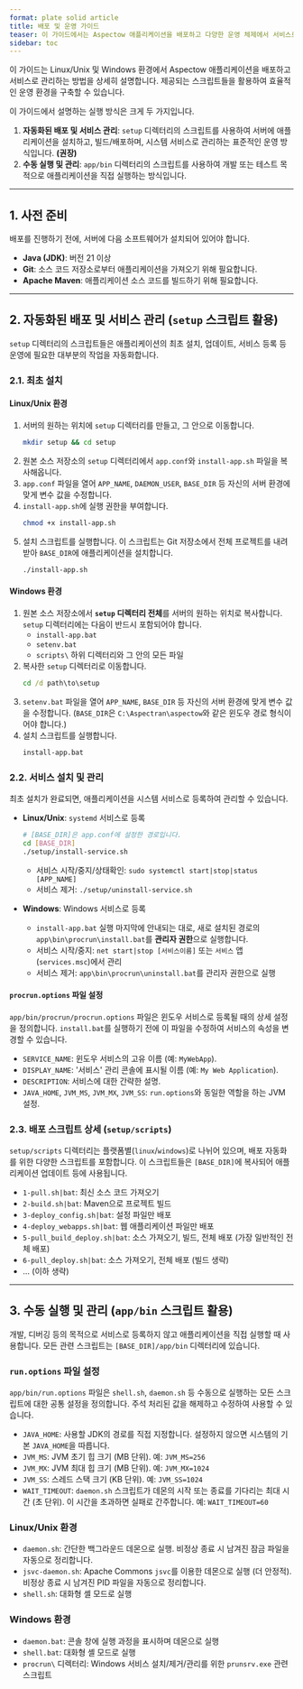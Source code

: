 ```yaml
---
format: plate solid article
title: 배포 및 운영 가이드
teaser: 이 가이드에서는 Aspectow 애플리케이션을 배포하고 다양한 운영 체제에서 서비스로 관리하는 방법에 대한 지침을 제공합니다.
sidebar: toc
---
```


이 가이드는 Linux/Unix 및 Windows 환경에서 Aspectow 애플리케이션을 배포하고 서비스로 관리하는 방법을 상세히 설명합니다. 제공되는 스크립트들을 활용하여 효율적인 운영 환경을 구축할 수 있습니다.

이 가이드에서 설명하는 실행 방식은 크게 두 가지입니다.
1.  **자동화된 배포 및 서비스 관리**: `setup` 디렉터리의 스크립트를 사용하여 서버에 애플리케이션을 설치하고, 빌드/배포하며, 시스템 서비스로 관리하는 표준적인 운영 방식입니다. **(권장)**
2.  **수동 실행 및 관리**: `app/bin` 디렉터리의 스크립트를 사용하여 개발 또는 테스트 목적으로 애플리케이션을 직접 실행하는 방식입니다.

---

## 1. 사전 준비

배포를 진행하기 전에, 서버에 다음 소프트웨어가 설치되어 있어야 합니다.

*   **Java (JDK)**: 버전 21 이상
*   **Git**: 소스 코드 저장소로부터 애플리케이션을 가져오기 위해 필요합니다.
*   **Apache Maven**: 애플리케이션 소스 코드를 빌드하기 위해 필요합니다.

---

## 2. 자동화된 배포 및 서비스 관리 (`setup` 스크립트 활용)

`setup` 디렉터리의 스크립트들은 애플리케이션의 최초 설치, 업데이트, 서비스 등록 등 운영에 필요한 대부분의 작업을 자동화합니다.

### 2.1. 최초 설치

#### Linux/Unix 환경

1.  서버의 원하는 위치에 `setup` 디렉터리를 만들고, 그 안으로 이동합니다.
    ```bash
    mkdir setup && cd setup
    ```
2.  원본 소스 저장소의 `setup` 디렉터리에서 `app.conf`와 `install-app.sh` 파일을 복사해옵니다.
3.  `app.conf` 파일을 열어 `APP_NAME`, `DAEMON_USER`, `BASE_DIR` 등 자신의 서버 환경에 맞게 변수 값을 수정합니다.
4.  `install-app.sh`에 실행 권한을 부여합니다.
    ```bash
    chmod +x install-app.sh
    ```
5.  설치 스크립트를 실행합니다. 이 스크립트는 Git 저장소에서 전체 프로젝트를 내려받아 `BASE_DIR`에 애플리케이션을 설치합니다.
    ```bash
    ./install-app.sh
    ```

#### Windows 환경

1.  원본 소스 저장소에서 **`setup` 디렉터리 전체**를 서버의 원하는 위치로 복사합니다. `setup` 디렉터리에는 다음이 반드시 포함되어야 합니다.
    *   `install-app.bat`
    *   `setenv.bat`
    *   `scripts\` 하위 디렉터리와 그 안의 모든 파일
2.  복사한 `setup` 디렉터리로 이동합니다.
    ```cmd
    cd /d path\to\setup
    ```
3.  `setenv.bat` 파일을 열어 `APP_NAME`, `BASE_DIR` 등 자신의 서버 환경에 맞게 변수 값을 수정합니다. (`BASE_DIR`은 `C:\Aspectran\aspectow`와 같은 윈도우 경로 형식이어야 합니다.)
4.  설치 스크립트를 실행합니다.
    ```cmd
    install-app.bat
    ```

### 2.2. 서비스 설치 및 관리

최초 설치가 완료되면, 애플리케이션을 시스템 서비스로 등록하여 관리할 수 있습니다.

*   **Linux/Unix**: `systemd` 서비스로 등록
    ```bash
    # [BASE_DIR]은 app.conf에 설정한 경로입니다.
    cd [BASE_DIR]
    ./setup/install-service.sh
    ```
    *   서비스 시작/중지/상태확인: `sudo systemctl start|stop|status [APP_NAME]`
    *   서비스 제거: `./setup/uninstall-service.sh`

*   **Windows**: Windows 서비스로 등록
    *   `install-app.bat` 실행 마지막에 안내되는 대로, 새로 설치된 경로의 `app\bin\procrun\install.bat`를 **관리자 권한**으로 실행합니다.
    *   서비스 시작/중지: `net start|stop [서비스이름]` 또는 `서비스` 앱(`services.msc`)에서 관리
    *   서비스 제거: `app\bin\procrun\uninstall.bat`를 관리자 권한으로 실행

#### `procrun.options` 파일 설정

`app/bin/procrun/procrun.options` 파일은 윈도우 서비스로 등록될 때의 상세 설정을 정의합니다. `install.bat`를 실행하기 전에 이 파일을 수정하여 서비스의 속성을 변경할 수 있습니다.

*   `SERVICE_NAME`: 윈도우 서비스의 고유 이름 (예: `MyWebApp`).
*   `DISPLAY_NAME`: '서비스' 관리 콘솔에 표시될 이름 (예: `My Web Application`).
*   `DESCRIPTION`: 서비스에 대한 간략한 설명.
*   `JAVA_HOME`, `JVM_MS`, `JVM_MX`, `JVM_SS`: `run.options`와 동일한 역할을 하는 JVM 설정.

### 2.3. 배포 스크립트 상세 (`setup/scripts`)

`setup/scripts` 디렉터리는 플랫폼별(`linux`/`windows`)로 나뉘어 있으며, 배포 자동화를 위한 다양한 스크립트를 포함합니다. 이 스크립트들은 `[BASE_DIR]`에 복사되어 애플리케이션 업데이트 등에 사용됩니다.

*   `1-pull.sh|bat`: 최신 소스 코드 가져오기
*   `2-build.sh|bat`: Maven으로 프로젝트 빌드
*   `3-deploy_config.sh|bat`: 설정 파일만 배포
*   `4-deploy_webapps.sh|bat`: 웹 애플리케이션 파일만 배포
*   `5-pull_build_deploy.sh|bat`: 소스 가져오기, 빌드, 전체 배포 (가장 일반적인 전체 배포)
*   `6-pull_deploy.sh|bat`: 소스 가져오기, 전체 배포 (빌드 생략)
*   ... (이하 생략)

---

## 3. 수동 실행 및 관리 (`app/bin` 스크립트 활용)

개발, 디버깅 등의 목적으로 서비스로 등록하지 않고 애플리케이션을 직접 실행할 때 사용합니다. 모든 관련 스크립트는 `[BASE_DIR]/app/bin` 디렉터리에 있습니다.

### `run.options` 파일 설정

`app/bin/run.options` 파일은 `shell.sh`, `daemon.sh` 등 수동으로 실행하는 모든 스크립트에 대한 공통 설정을 정의합니다. 주석 처리된 값을 해제하고 수정하여 사용할 수 있습니다.

*   `JAVA_HOME`: 사용할 JDK의 경로를 직접 지정합니다. 설정하지 않으면 시스템의 기본 `JAVA_HOME`을 따릅니다.
*   `JVM_MS`: JVM 초기 힙 크기 (MB 단위). 예: `JVM_MS=256`
*   `JVM_MX`: JVM 최대 힙 크기 (MB 단위). 예: `JVM_MX=1024`
*   `JVM_SS`: 스레드 스택 크기 (KB 단위). 예: `JVM_SS=1024`
*   `WAIT_TIMEOUT`: `daemon.sh` 스크립트가 데몬의 시작 또는 종료를 기다리는 최대 시간 (초 단위). 이 시간을 초과하면 실패로 간주합니다. 예: `WAIT_TIMEOUT=60`

### Linux/Unix 환경

*   `daemon.sh`: 간단한 백그라운드 데몬으로 실행. 비정상 종료 시 남겨진 잠금 파일을 자동으로 정리합니다.
*   `jsvc-daemon.sh`: Apache Commons `jsvc`를 이용한 데몬으로 실행 (더 안정적). 비정상 종료 시 남겨진 PID 파일을 자동으로 정리합니다.
*   `shell.sh`: 대화형 셸 모드로 실행

### Windows 환경

*   `daemon.bat`: 콘솔 창에 실행 과정을 표시하며 데몬으로 실행
*   `shell.bat`: 대화형 셸 모드로 실행
*   `procrun\` 디렉터리: Windows 서비스 설치/제거/관리를 위한 `prunsrv.exe` 관련 스크립트
